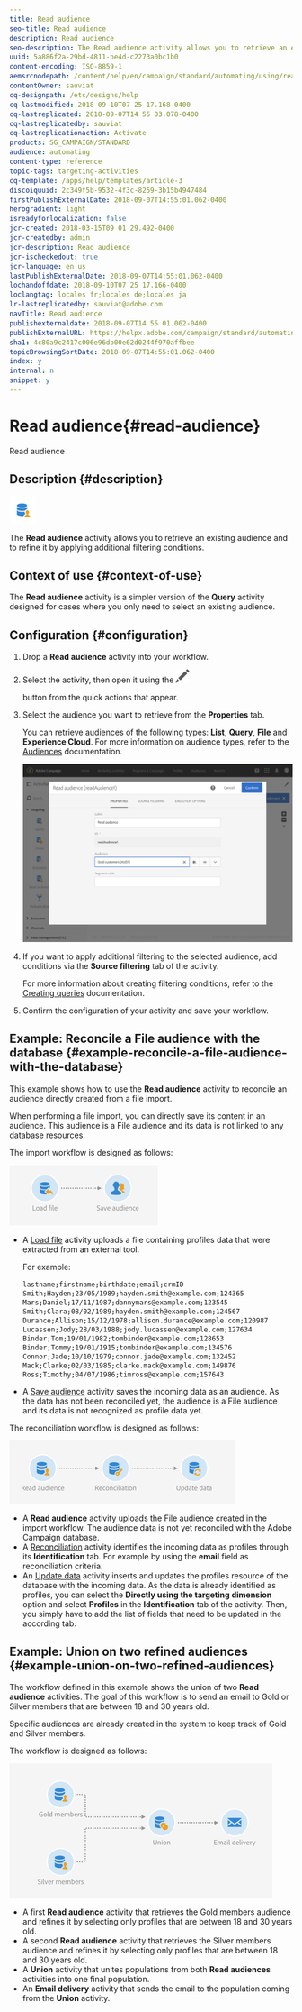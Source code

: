 ```yaml
---
title: Read audience
seo-title: Read audience
description: Read audience
seo-description: The Read audience activity allows you to retrieve an existing audience and to refine it by applying additional filtering conditions.
uuid: 5a886f2a-29bd-4811-be4d-c2273a0bc1b0
content-encoding: ISO-8859-1
aemsrcnodepath: /content/help/en/campaign/standard/automating/using/read-audience
contentOwner: sauviat
cq-designpath: /etc/designs/help
cq-lastmodified: 2018-09-10T07 25 17.168-0400
cq-lastreplicated: 2018-09-07T14 55 03.078-0400
cq-lastreplicatedby: sauviat
cq-lastreplicationaction: Activate
products: SG_CAMPAIGN/STANDARD
audience: automating
content-type: reference
topic-tags: targeting-activities
cq-template: /apps/help/templates/article-3
discoiquuid: 2c349f5b-9532-4f3c-8259-3b15b4947484
firstPublishExternalDate: 2018-09-07T14:55:01.062-0400
herogradient: light
isreadyforlocalization: false
jcr-created: 2018-03-15T09 01 29.492-0400
jcr-createdby: admin
jcr-description: Read audience
jcr-ischeckedout: true
jcr-language: en_us
lastPublishExternalDate: 2018-09-07T14:55:01.062-0400
lochandoffdate: 2018-09-10T07 25 17.166-0400
loclangtag: locales fr;locales de;locales ja
lr-lastreplicatedby: sauviat@adobe.com
navTitle: Read audience
publishexternaldate: 2018-09-07T14 55 01.062-0400
publishExternalURL: https://helpx.adobe.com/campaign/standard/automating/using/read-audience.html
sha1: 4c80a9c2417c006e96db00e62d0244f970affbee
topicBrowsingSortDate: 2018-09-07T14:55:01.062-0400
index: y
internal: n
snippet: y
---
```


# Read audience{#read-audience}

Read audience

## Description {#description}

![](assets/prefill.png)

The **Read audience** activity allows you to retrieve an existing audience and to refine it by applying additional filtering conditions.

## Context of use {#context-of-use}

The **Read audience** activity is a simpler version of the **Query** activity designed for cases where you only need to select an existing audience.

## Configuration {#configuration}

1. Drop a **Read audience** activity into your workflow.
1. Select the activity, then open it using the  ![](assets/edit_darkgrey-24px.png)

   button from the quick actions that appear.
1. Select the audience you want to retrieve from the **Properties** tab.

   You can retrieve audiences of the following types: **List**, **Query**, **File** and **Experience Cloud**. For more information on audience types, refer to the [Audiences](../../audiences/using/about-audiences.md) documentation.

   ![](assets/readaudience_activity1.png)

1. If you want to apply additional filtering to the selected audience, add conditions via the **Source filtering** tab of the activity.

   For more information about creating filtering conditions, refer to the [Creating queries](../../automating/using/editing-queries.md#creating-queries) documentation.

1. Confirm the configuration of your activity and save your workflow.

## Example: Reconcile a File audience with the database {#example-reconcile-a-file-audience-with-the-database}

This example shows how to use the **Read audience** activity to reconcile an audience directly created from a file import.

When performing a file import, you can directly save its content in an audience. This audience is a File audience and its data is not linked to any database resources.

The import workflow is designed as follows:

![](assets/readaudience_activity_example3.png)

* A [Load file](../../automating/using/load-file.md) activity uploads a file containing profiles data that were extracted from an external tool.

  For example:

  ```
  lastname;firstname;birthdate;email;crmID
  Smith;Hayden;23/05/1989;hayden.smith@example.com;124365
  Mars;Daniel;17/11/1987;dannymars@example.com;123545
  Smith;Clara;08/02/1989;hayden.smith@example.com;124567
  Durance;Allison;15/12/1978;allison.durance@example.com;120987
  Lucassen;Jody;28/03/1988;jody.lucassen@example.com;127634
  Binder;Tom;19/01/1982;tombinder@example.com;128653
  Binder;Tommy;19/01/1915;tombinder@example.com;134576
  Connor;Jade;10/10/1979;connor.jade@example.com;132452
  Mack;Clarke;02/03/1985;clarke.mack@example.com;149876
  Ross;Timothy;04/07/1986;timross@example.com;157643
  ```

* A [Save audience](../../automating/using/save-audience.md) activity saves the incoming data as an audience. As the data has not been reconciled yet, the audience is a File audience and its data is not recognized as profile data yet.

The reconciliation workflow is designed as follows:

![](assets/readaudience_activity_example2.png)

* A **Read audience** activity uploads the File audience created in the import workflow. The audience data is not yet reconciled with the Adobe Campaign database.
* A [Reconciliation](../../automating/using/reconciliation.md) activity identifies the incoming data as profiles through its **Identification** tab. For example by using the **email** field as reconciliation criteria.
* An [Update data](../../automating/using/update-data.md) activity inserts and updates the profiles resource of the database with the incoming data. As the data is already identified as profiles, you can select the **Directly using the targeting dimension** option and select **Profiles** in the **Identification** tab of the activity. Then, you simply have to add the list of fields that need to be updated in the according tab.

## Example: Union on two refined audiences {#example-union-on-two-refined-audiences}

The workflow defined in this example shows the union of two **Read audience** activities. The goal of this workflow is to send an email to Gold or Silver members that are between 18 and 30 years old.

Specific audiences are already created in the system to keep track of Gold and Silver members.

The workflow is designed as follows:

![](assets/readaudience_activity_example1.png)

* A first **Read audience** activity that retrieves the Gold members audience and refines it by selecting only profiles that are between 18 and 30 years old.
* A second **Read audience** activity that retrieves the Silver members audience and refines it by selecting only profiles that are between 18 and 30 years old.
* A **Union** activity that unites populations from both **Read audiences** activities into one final population.
* An **Email delivery** activity that sends the email to the population coming from the **Union** activity.


